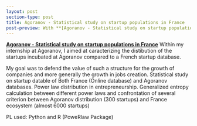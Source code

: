 ```yaml
---
layout: post
section-type: post
title: Agoranov - Statistical study on startup populations in France
post-preview: With **[Agoranov - Statistical study on startup populations in France](https://github.com/BelhalK)**, Within my internship at agoraov, I aimed at caracterizing the distibution of the startups incubated at Agoranov compared to a French startup database. 
---
```

**[Agoranov - Statistical study on startup populations in France](https://github.com/BelhalK)** Within my internship at Agoranov, I aimed at caracterizing the distibution of the startups incubated at Agoranov compared to a French startup database. 

My goal was to defend the value of such a structure for the growth of companies and more generally the growth in jobs creation.
Statistical study on startup datable of Both France (Online database) and Agoranov databases.
Power law distribution in entrepreneurship.
Generalized entropy calculation between different power laws and confrontation of several criterion between Agoranov distribution (300 startups) and France ecosystem (almost 6000 startups)

PL used: Python and R (PoweRlaw Package)